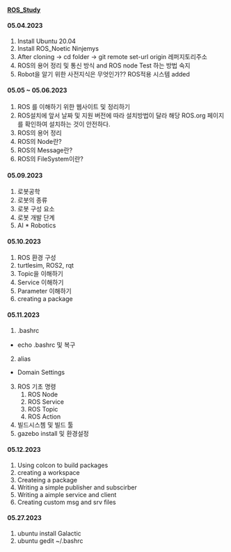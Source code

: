 #### [ROS_Study](https://neosla.tistory.com/m/39)

#### 05.04.2023
1. Install Ubuntu 20.04
2. Install ROS_Noetic Ninjemys
3. After cloning -> cd folder -> git remote set-url origin 레퍼지토리주소
4. ROS의 용어 정리 및 통신 방식 and ROS node Test 하는 방법 숙지
5. Robot을 알기 위한 사전지식은 무엇인가?? ROS적용 시스템 added

#### 05.05 ~ 05.06.2023
1. ROS 를 이해하기 위한 웹사이트 및 정리하기
2. ROS설치에 앞서 날짜 및 지원 버전에 따라 설치방법이 달라
   해당 ROS.org 페이지를 확인하여 설치하는 것이 안전하다.
3. ROS의 용어 정리
4. ROS의 Node란?
5. ROS의 Message란?
6. ROS의 FileSystem이란?

#### 05.09.2023
1. 로봇공학
2. 로봇의 종류
3. 로봇 구성 요소
4. 로봇 개발 단계
5. AI * Robotics

#### 05.10.2023
1. ROS 환경 구성
2. turtlesim, ROS2, rqt
3. Topic을 이해하기
4. Service 이해하기
5. Parameter 이해하기
6. creating a package

#### 05.11.2023
1. .bashrc
- echo .bashrc 및 복구

2. alias
- Domain Settings

3. ROS 기초 명령
   1. ROS Node
   2. ROS Service
   3. ROS Topic
   4. ROS Action
4. 빌드시스쳄 및 빌드 툴
5. gazebo install 및 환경설정

#### 05.12.2023
1. Using colcon to build packages
2. creating a workspace
3. Createing a package
4. Writing a simple publisher and subscirber
5. Writing a aimple service and client
6. Creating custom msg and srv files

#### 05.27.2023
1. ubuntu install Galactic
2. ubuntu gedit ~/.bashrc


